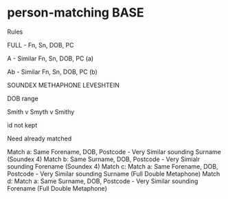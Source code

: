 # person-matching BASE

Rules

FULL - Fn, Sn, DOB, PC

A - Similar Fn, Sn, DOB, PC (a)

Ab - Similar Fn, Sn, DOB, PC (b)


SOUNDEX
METHAPHONE
LEVESHTEIN

DOB range


Smith v Smyth v Smithy


id not kept

Need already matched

Match a: Same Forename, DOB, Postcode - Very Similar sounding Surname (Soundex 4)
Match b: Same Surname, DOB, Postcode - Very Simialr sounding Forename (Soundex 4)
Match c: Match a: Same Forename, DOB, Postcode - Very Similar sounding Surname (Full Double Metaphone)
Match d: Match a: Same Surname, DOB, Postcode - Very Similar sounding Forename (Full Double Metaphone)
